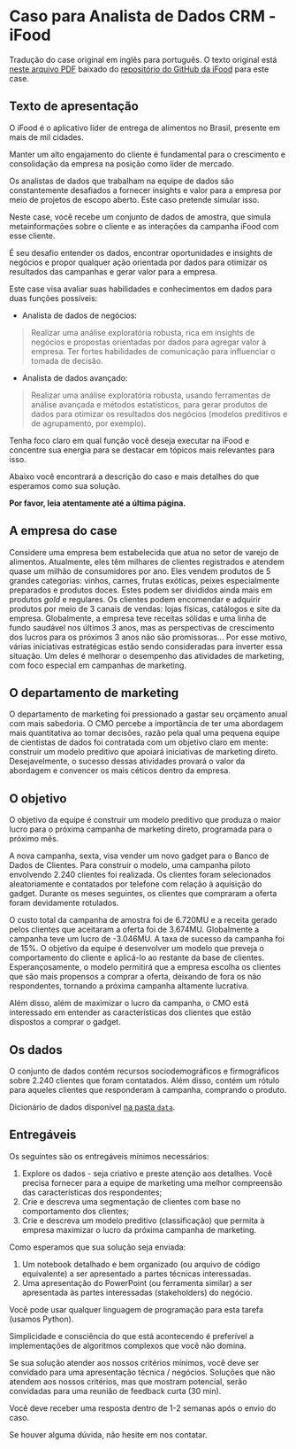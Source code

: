 # Caso para Analista de Dados CRM - iFood

Tradução do case original em inglês para português. O texto original está [neste arquivo PDF](./iFood%20Data%20Analyst%20Case.pdf) baixado do [repositório do GitHub da iFood](https://github.com/ifood/ifood-data-business-analyst-test) para este case.

## Texto de apresentação

O iFood é o aplicativo líder de entrega de alimentos no Brasil, presente em mais de mil cidades. 

Manter um alto engajamento do cliente é fundamental para o crescimento e consolidação da empresa na posição como líder de mercado.

Os analistas de dados que trabalham na equipe de dados são constantemente desafiados a fornecer insights e valor para a empresa por meio de projetos de escopo aberto. Este caso pretende simular isso. 

Neste case, você recebe um conjunto de dados de amostra, que simula metainformações sobre o cliente e as interações da campanha iFood com esse cliente.

É seu desafio entender os dados, encontrar oportunidades e insights de negócios e propor qualquer ação orientada por dados para otimizar os resultados das campanhas e gerar valor para a empresa.

Este case visa avaliar suas habilidades e conhecimentos em dados para duas funções possíveis: 

- Analista de dados de negócios:

> Realizar uma análise exploratória robusta, rica em insights de negócios e propostas orientadas por dados para agregar valor à empresa. Ter fortes habilidades de comunicação para influenciar o tomada de decisão.
 
- Analista de dados avançado:

> Realizar uma análise exploratória robusta, usando ferramentas de análise avançada e métodos estatísticos, para gerar produtos de dados para otimizar os resultados dos negócios (modelos preditivos e de agrupamento, por exemplo).

Tenha foco claro em qual função você deseja executar na iFood e concentre sua energia para se destacar em tópicos mais relevantes para isso. 

Abaixo você encontrará a descrição do caso e mais detalhes do que esperamos como sua solução.

**Por favor, leia atentamente até a última página.**

## A empresa do case

Considere uma empresa bem estabelecida que atua no setor de varejo de alimentos. Atualmente, eles têm milhares de clientes registrados e atendem quase um milhão de consumidores por ano. Eles vendem produtos de 5 grandes categorias: vinhos, carnes, frutas exóticas, peixes especialmente preparados e produtos doces. Estes podem ser divididos ainda mais em produtos *gold* e regulares. Os clientes podem encomendar e adquirir produtos por meio de 3 canais de vendas: lojas físicas, catálogos e site da empresa. Globalmente, a empresa teve receitas sólidas e uma linha de fundo saudável nos últimos 3 anos, mas as perspectivas de crescimento dos lucros para os próximos 3 anos não são promissoras... Por esse motivo, várias iniciativas estratégicas estão sendo consideradas para inverter essa situação. Um deles é melhorar o desempenho das atividades de marketing, com foco especial em campanhas de marketing.

## O departamento de marketing

O departamento de marketing foi pressionado a gastar seu orçamento anual com mais sabedoria. O CMO percebe a importância de ter uma abordagem mais quantitativa ao tomar decisões, razão pela qual uma pequena equipe de cientistas de dados foi contratada com um objetivo claro em mente: construir um modelo preditivo que apoiará iniciativas de marketing direto. Desejavelmente, o sucesso dessas atividades provará o valor da abordagem e convencer os mais céticos dentro da empresa.

## O objetivo

O objetivo da equipe é construir um modelo preditivo que produza o maior lucro para o próxima campanha de marketing direto, programada para o próximo mês. 

A nova campanha, sexta, visa vender um novo gadget para o Banco de Dados de Clientes. Para construir o modelo, uma campanha piloto envolvendo 2.240 clientes foi realizada. Os clientes foram selecionados aleatoriamente e contatados por telefone com relação à aquisição do gadget. Durante os meses seguintes, os clientes que compraram a oferta foram devidamente rotulados. 

O custo total da campanha de amostra foi de 6.720MU e a receita gerado pelos clientes que aceitaram a oferta foi de 3.674MU. Globalmente a campanha teve um lucro de -3.046MU. A taxa de sucesso da campanha foi de 15%. O objetivo da equipe é desenvolver um modelo que preveja o comportamento do cliente e aplicá-lo ao restante da base de clientes. Esperançosamente, o modelo permitirá que a empresa escolha os clientes que são mais propensos a comprar a oferta, deixando de fora os não respondentes, tornando a próxima campanha altamente lucrativa. 

Além disso, além de maximizar o lucro da campanha, o CMO está interessado em entender as características dos clientes que estão dispostos a comprar o gadget.

## Os dados

O conjunto de dados contém recursos sociodemográficos e firmográficos sobre 2.240 clientes que foram contatados. Além disso, contém um rótulo para aqueles clientes que responderam à campanha, comprando o produto.

Dicionário de dados disponível [na pasta `data`](../data/README.md).

## Entregáveis

Os seguintes são os entregáveis mínimos necessários:

1. Explore os dados - seja criativo e preste atenção aos detalhes. Você precisa fornecer para a equipe de marketing uma melhor compreensão das características dos respondentes;
2. Crie e descreva uma segmentação de clientes com base no comportamento dos clientes;
3. Crie e descreva um modelo preditivo (classificação) que permita à empresa maximizar o lucro da próxima campanha de marketing.

Como esperamos que sua solução seja enviada:

1. Um notebook detalhado e bem organizado (ou arquivo de código equivalente) a ser apresentado a partes técnicas interessadas.
2. Uma apresentação do PowerPoint (ou ferramenta similar) a ser apresentada às partes interessadas (stakeholders) do negócio.

Você pode usar qualquer linguagem de programação para esta tarefa (usamos Python).

Simplicidade e consciência do que está acontecendo é preferível a implementações de algoritmos complexos que você não domina.

Se sua solução atender aos nossos critérios mínimos, você deve ser convidado para uma apresentação técnica / negócios. Soluções que não atendem aos nossos critérios, mas que mostram potencial, serão convidadas para uma reunião de feedback curta (30 min).

Você deve receber uma resposta dentro de 1-2 semanas após o envio do caso.

Se houver alguma dúvida, não hesite em nos contatar.

